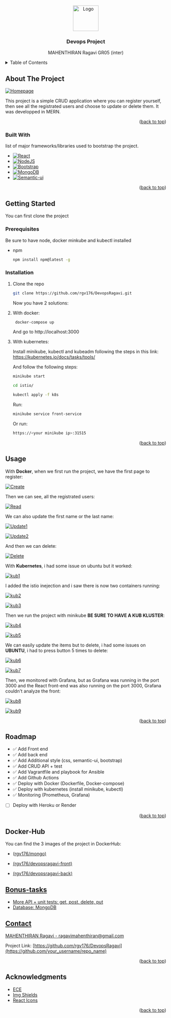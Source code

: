 <!-- Improved compatibility of back to top link: See: https://github.com/othneildrew/Best-README-Template/pull/73 -->

<a name="readme-top"></a>

<!-- PROJECT LOGO -->
<br />
<div align="center">
  <a href="https://github.com/rgv176/DevopsRagavi">
    <img src="istio/images/logo.png" alt="Logo" width="80" height="80">
  </a>

  <h3 align="center">Devops Project</h3>

  <p align="center">
    MAHENTHIRAN Ragavi GR05 (inter)
    </p>
</div>

<!-- TABLE OF CONTENTS -->
<details>
  <summary>Table of Contents</summary>
  <ol>
    <li>
      <a href="#about-the-project">About The Project</a>
      <ul>
        <li><a href="#built-with">Built With</a></li>
      </ul>
    </li>
    <li>
      <a href="#getting-started">Getting Started</a>
      <ul>
        <li><a href="#prerequisites">Prerequisites</a></li>
        <li><a href="#installation">Installation</a></li>
      </ul>
    </li>
    <li><a href="#usage">Usage</a></li>
    <li><a href="#roadmap">Roadmap</a></li>
    <li><a href="#Docker-Hub">Docker Hub</a></li>
    <li><a href="#Bonus-tasks">Bonus Tasks</a></li>
    <li><a href="#contact">Contact</a></li>
    <li><a href="#acknowledgments">Acknowledgments</a></li>
  </ol>
</details>

<!-- ABOUT THE PROJECT -->

## About The Project

[![Homepage][product-screenshot]](https://example.com)

This project is a simple CRUD application where you can register yourself, then see all the registrated users and choose to update or delete them.
It was developped in MERN.

<p align="right">(<a href="#readme-top">back to top</a>)</p>

### Built With

list of major frameworks/libraries used to bootstrap the project.

- [![React][react.js]][react-url]
- [![NodeJS][nodejs.com]][nodejs-url]
- [![Bootstrap][bootstrap.com]][bootstrap-url]
- [![MongoDB][mongodb.com]][mongodb-url]
- [![Semantic-ui][semantic.com]][semantic-url]

<p align="right">(<a href="#readme-top">back to top</a>)</p>

<!-- GETTING STARTED -->

## Getting Started

You can first clone the project

### Prerequisites

Be sure to have node, docker minkube and kubectl installed

- npm
  ```sh
  npm install npm@latest -g
  ```

### Installation

1. Clone the repo
   ```sh
   git clone https://github.com/rgv176/DevopsRagavi.git
   ```
   Now you have 2 solutions:
2. With docker:

   ```sh
    docker-compose up
   ```

   And go to http://localhost:3000

3. With kubernetes:

   Install minikube, kubectl and kubeadm following the steps in this link: https://kubernetes.io/docs/tasks/tools/

   And follow the following steps:

   ```sh
   minikube start
   ```

   ```sh
   cd istio/
   ```

   ```sh
   kubectl apply -f k8s
   ```

   Run:

   ```sh
   minikube service front-service
   ```

   Or run:

   ```sh
   https://<your minikube ip>:31515
   ```

<p align="right">(<a href="#readme-top">back to top</a>)</p>

<!-- USAGE EXAMPLES -->

## Usage

With **Docker**, when we first run the project, we have the first page to register:

[![Create][product-screenshot2]](https://example.com)

Then we can see, all the registrated users:

[![Read][product-screenshot3]](https://example.com)

We can also update the first name or the last name:

[![Update1][product-screenshot5]](https://example.com)

[![Update2][product-screenshot6]](https://example.com)

And then we can delete:

[![Delete][product-screenshot7]](https://example.com)

With **Kubernetes**, i had some issue on ubuntu but it worked:

[![kub1][product-screenshot8]](https://example.com)

I added the istio inejection and i saw there is now two containers running:

[![kub2][product-screenshot9]](https://example.com)

[![kub3][product-screenshot10]](https://example.com)

Then we run the project with minikube **BE SURE TO HAVE A KUB KLUSTER**:

[![kub4][product-screenshot11]](https://example.com)

[![kub5][product-screenshot12]](https://example.com)

We can easily update the items but to delete, i had some issues on **UBUNTU**, i had to press button 5 times to delete:

[![kub6][product-screenshot13]](https://example.com)

[![kub7][product-screenshot14]](https://example.com)

Then, we monitored with Grafana, but as Grafana was running in the port 3000 and the React front-end was also running on the port 3000, Grafana couldn't analyze the front:

[![kub8][product-screenshot15]](https://example.com)

[![kub9][product-screenshot16]](https://example.com)

<p align="right">(<a href="#readme-top">back to top</a>)</p>

<!-- ROADMAP -->

## Roadmap

- ✅ Add Front end
- ✅ Add back end
- ✅ Add Additional style (css, semantic-ui, bootstrap)
- ✅ Add CRUD API + test
- ✅ Add Vagrantfile and playbook for Ansible
- ✅ Add Github Actions
- ✅ Deploy with Docker (Dockerfile, Docker-compose)
- ✅ Deploy with kubernetes (install minikube, kubectl)
- ✅ Monitoring (Prometheus, Grafana)
- [ ] Deploy with Heroku or Render

<p align="right">(<a href="#readme-top">back to top</a>)</p>

<!-- CONTACT -->

## Docker-Hub

You can find the 3 images of the project in DockerHub:

- <p>(<a href="https://hub.docker.com/search?q=rgv176%2Fmongo">rgv176/mongo)</p>
- <p>(<a href="https://hub.docker.com/r/rgv176/devopsragavi-front">rgv176/devopsragavi-front)</p>
- <p>(<a href="https://hub.docker.com/r/rgv176/devopsragavi-back">rgv176/devopsragavi-back)</p>

## Bonus-tasks

- More API + unit tests: get, post, delete, put
- Database: MongoDB

## Contact

MAHENTHIRAN Ragavi - ragavimahenthiran@gmail.com

Project Link: [https://github.com/rgv176/DevopsRagavi](https://github.com/your_username/repo_name)

<p align="right">(<a href="#readme-top">back to top</a>)</p>

<!-- ACKNOWLEDGMENTS -->

## Acknowledgments

- [ECE](https://github.com/adaltas/ece-devops-2022-fall)
- [Img Shields](https://shields.io)
- [React Icons](https://react-icons.github.io/react-icons/search)

<p align="right">(<a href="#readme-top">back to top</a>)</p>

<!-- MARKDOWN LINKS & IMAGES -->
<!-- https://www.markdownguide.org/basic-syntax/#reference-style-links -->

[product-screenshot]: istio/images/devops1.png
[product-screenshot2]: istio/images/devops2.png
[product-screenshot3]: istio/images/devops3.png
[product-screenshot5]: istio/images/devops5.png
[product-screenshot6]: istio/images/devops6.png
[product-screenshot7]: istio/images/devops7.png
[product-screenshot8]: istio/images/devops8.png
[product-screenshot9]: istio/images/devops9.png
[product-screenshot10]: istio/images/devops10.png
[product-screenshot11]: istio/images/devops11.png
[product-screenshot12]: istio/images/devops12.png
[product-screenshot13]: istio/images/devops13.png
[product-screenshot14]: istio/images/devops14.png
[product-screenshot15]: istio/images/devops15.png
[product-screenshot16]: istio/images/devops16.png
[react.js]: https://img.shields.io/badge/React-20232A?style=for-the-badge&logo=react&logoColor=61DAFB
[react-url]: https://reactjs.org/
[bootstrap.com]: https://img.shields.io/badge/Bootstrap-563D7C?style=for-the-badge&logo=bootstrap&logoColor=white
[bootstrap-url]: https://getbootstrap.com
[mongodb.com]: https://img.shields.io/badge/MongoDB-%20-green
[mongodb-url]: https://www.mongodb.com/
[nodejs.com]: https://img.shields.io/badge/NodeJS-%20-brightgreen
[nodejs-url]: https://nodejs.org/en/
[semantic.com]: https://img.shields.io/badge/Semantic--ui-%20-blue
[semantic-url]: https://react.semantic-ui.com/
